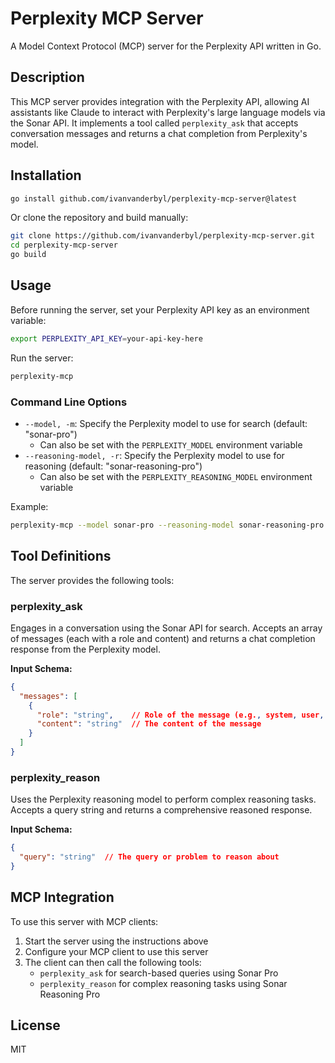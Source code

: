 # Perplexity MCP Server

A Model Context Protocol (MCP) server for the Perplexity API written in Go.

## Description

This MCP server provides integration with the Perplexity API, allowing AI assistants like Claude to interact with Perplexity's large language models via the Sonar API. It implements a tool called `perplexity_ask` that accepts conversation messages and returns a chat completion from Perplexity's model.

## Installation

```sh
go install github.com/ivanvanderbyl/perplexity-mcp-server@latest
```

Or clone the repository and build manually:

```sh
git clone https://github.com/ivanvanderbyl/perplexity-mcp-server.git
cd perplexity-mcp-server
go build
```

## Usage

Before running the server, set your Perplexity API key as an environment variable:

```sh
export PERPLEXITY_API_KEY=your-api-key-here
```

Run the server:

```sh
perplexity-mcp
```

### Command Line Options

- `--model, -m`: Specify the Perplexity model to use for search (default: "sonar-pro")
  - Can also be set with the `PERPLEXITY_MODEL` environment variable
- `--reasoning-model, -r`: Specify the Perplexity model to use for reasoning (default: "sonar-reasoning-pro")
  - Can also be set with the `PERPLEXITY_REASONING_MODEL` environment variable

Example:

```sh
perplexity-mcp --model sonar-pro --reasoning-model sonar-reasoning-pro
```

## Tool Definitions

The server provides the following tools:

### perplexity_ask

Engages in a conversation using the Sonar API for search. Accepts an array of messages (each with a role and content) and returns a chat completion response from the Perplexity model.

**Input Schema:**

```json
{
  "messages": [
    {
      "role": "string",    // Role of the message (e.g., system, user, assistant)
      "content": "string"  // The content of the message
    }
  ]
}
```

### perplexity_reason

Uses the Perplexity reasoning model to perform complex reasoning tasks. Accepts a query string and returns a comprehensive reasoned response.

**Input Schema:**

```json
{
  "query": "string"  // The query or problem to reason about
}
```

## MCP Integration

To use this server with MCP clients:

1. Start the server using the instructions above
2. Configure your MCP client to use this server
3. The client can then call the following tools:
   - `perplexity_ask` for search-based queries using Sonar Pro
   - `perplexity_reason` for complex reasoning tasks using Sonar Reasoning Pro

## License

MIT